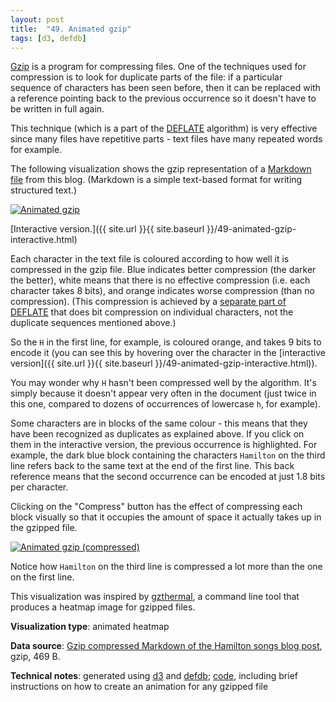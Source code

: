 ```yaml
---
layout: post
title:  "49. Animated gzip"
tags: [d3, defdb]
---
```


[Gzip](https://www.gnu.org/software/gzip/) is a program for compressing files. One of the techniques used for compression is to look for duplicate parts of the file: if a particular sequence of characters has been seen before, then it can be replaced with a reference pointing back to the previous occurrence so it doesn't have to be written in full again.

This technique (which is a part of the [DEFLATE](https://en.wikipedia.org/wiki/DEFLATE) algorithm) is very effective since many files have repetitive parts - text files have many repeated words for example.

The following visualization shows the gzip representation of a [Markdown file](https://raw.githubusercontent.com/tomwhite/datavision/gh-pages/_posts/2020-03-11-11-hamilton-songs.md) from this blog. (Markdown is a simple text-based format for writing structured text.)

<a href="{{ site.url }}{{ site.baseurl }}/49-animated-gzip-interactive.html"><img src="{{ site.url }}{{ site.baseurl }}/assets/img/49-animated-gzip.png" alt="Animated gzip"/></a>

[Interactive version.]({{ site.url }}{{ site.baseurl }}/49-animated-gzip-interactive.html)

Each character in the text file is coloured according to how well it is compressed in the gzip file. Blue indicates better compression (the darker the better), white means that there is no effective compression (i.e. each character takes 8 bits), and orange indicates worse compression (than no compression). (This compression is achieved by a [separate part of DEFLATE](https://en.wikipedia.org/wiki/DEFLATE#Bit_reduction) that does bit compression on individual characters, not the duplicate sequences mentioned above.)

So the `H` in the first line, for example, is coloured orange, and takes 9 bits to encode it (you can see this by hovering over the character in the [interactive version]({{ site.url }}{{ site.baseurl }}/49-animated-gzip-interactive.html)).

You may wonder why `H` hasn't been compressed well by the algorithm. It's simply because it doesn't appear very often in the document (just twice in this one, compared to dozens of occurrences of lowercase `h`, for example).

Some characters are in blocks of the same colour - this means that they have been recognized as duplicates as explained above. If you click
on them in the interactive version, the previous occurrence is highlighted. For example, the dark blue block containing the characters
`Hamilton` on the third line refers back to the same text at the end of the first line. This back reference means that the second occurrence can be encoded at just 1.8 bits per character.

Clicking on the "Compress" button has the effect of compressing each block visually so that it occupies the amount of space it actually takes up in the gzipped file.

<a href="{{ site.url }}{{ site.baseurl }}/49-animated-gzip-interactive.html"><img src="{{ site.url }}{{ site.baseurl }}/assets/img/49-animated-gzip-compressed.png" alt="Animated gzip (compressed)"/></a>

Notice how `Hamilton` on the third line is compressed a lot more than the one on the first line. 

This visualization was inspired by [gzthermal](https://encode.su/threads/1889-gzthermal-pseudo-thermal-view-of-Gzip-Deflate-compression-efficiency), a command line tool that produces a heatmap image for gzipped files.

**Visualization type**: animated heatmap

**Data source**: [Gzip compressed Markdown of the Hamilton songs blog post](https://github.com/tomwhite/datavision-code/tree/master/49-animated-gzip/data/2020-03-11-11-hamilton-songs.md.gz), gzip, 469 B.

**Technical notes**: generated using [d3](https://d3js.org/) and [defdb](https://encode.su/threads/1428-defdb-a-tool-to-dump-the-deflate-stream-from-gz-and-png-files); [code](https://github.com/tomwhite/datavision-code/tree/master/49-animated-gzip), including brief instructions on how to create an animation for any gzipped file

